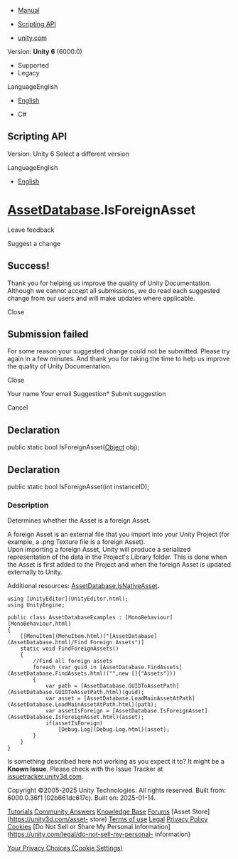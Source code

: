 [ ]()

  * [Manual](../Manual/index.html)
  * [Scripting API](../ScriptReference/index.html)

  * [unity.com](https://unity.com/)

Version: **Unity 6** (6000.0)

  * Supported
  * Legacy

LanguageEnglish

  * [English]()

  * C#

[ ](https://docs.unity3d.com)

## Scripting API

Version: Unity 6 Select a different version

LanguageEnglish

  * [English]()

#  [AssetDatabase](AssetDatabase.html).IsForeignAsset

Leave feedback

Suggest a change

## Success!

Thank you for helping us improve the quality of Unity Documentation. Although
we cannot accept all submissions, we do read each suggested change from our
users and will make updates where applicable.

Close

## Submission failed

For some reason your suggested change could not be submitted. Please <a>try
again</a> in a few minutes. And thank you for taking the time to help us
improve the quality of Unity Documentation.

Close

Your name Your email Suggestion* Submit suggestion

Cancel

[ ]()

## Declaration

public static bool IsForeignAsset([Object](Object.html) obj);

## Declaration

public static bool IsForeignAsset(int instanceID);

### Description

Determines whether the Asset is a foreign Asset.

A foreign Asset is an external file that you import into your Unity Project
(for example, a .png Texture file is a foreign Asset).  
Upon importing a foreign Asset, Unity will produce a serialized representation
of the data in the Project's Library folder. This is done when the Asset is
first added to the Project and when the foreign Asset is updated externally to
Unity.  
  
Additional resources:
[AssetDatabase.IsNativeAsset](AssetDatabase.IsNativeAsset.html).

    
    
    using [UnityEditor](UnityEditor.html);
    using UnityEngine;  
      
    public class AssetDatabaseExamples : [MonoBehaviour](MonoBehaviour.html)
    {
        [[MenuItem](MenuItem.html)("[AssetDatabase](AssetDatabase.html)/Find Foreign Assets")]
        static void FindForeignAssets()
        {
            //Find all foreign assets
            foreach (var guid in [AssetDatabase.FindAssets](AssetDatabase.FindAssets.html)("",new []{"Assets"}))
            {
                var path = [AssetDatabase.GUIDToAssetPath](AssetDatabase.GUIDToAssetPath.html)(guid);
                var asset = [AssetDatabase.LoadMainAssetAtPath](AssetDatabase.LoadMainAssetAtPath.html)(path);
                var assetIsForeign = [AssetDatabase.IsForeignAsset](AssetDatabase.IsForeignAsset.html)(asset);
                if(assetIsForeign)
                    [Debug.Log](Debug.Log.html)(asset);
            }
        }
    }

Is something described here not working as you expect it to? It might be a
**Known Issue**. Please check with the Issue Tracker at
[issuetracker.unity3d.com](https://issuetracker.unity3d.com).

Copyright ©2005-2025 Unity Technologies. All rights reserved. Built from:
6000.0.36f1 (02b661dc617c). Built on: 2025-01-14.

[Tutorials](https://unity3d.com/learn) [Community
Answers](https://answers.unity3d.com) [Knowledge
Base](https://support.unity3d.com/hc/en-us)
[Forums](https://forum.unity3d.com) [Asset Store](https://unity3d.com/asset-
store) [Terms of use](https://docs.unity3d.com/Manual/TermsOfUse.html)
[Legal](https://unity.com/legal) [Privacy
Policy](https://unity.com/legal/privacy-policy)
[Cookies](https://unity.com/legal/cookie-policy) [Do Not Sell or Share My
Personal Information](https://unity.com/legal/do-not-sell-my-personal-
information)

[Your Privacy Choices (Cookie Settings)](javascript:void\(0\);)

